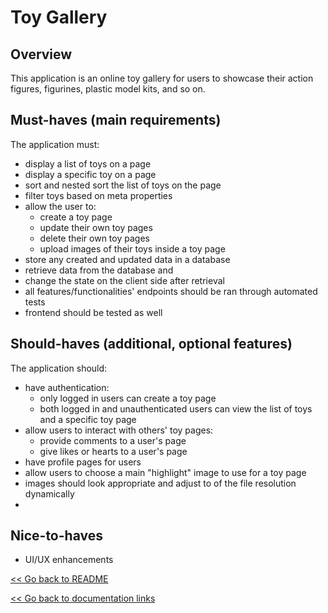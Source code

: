 <!-- lists down the requirements of the application - minimum viable product -->

# Toy Gallery

## Overview

<!-- //TODO:  temporary and can be changed, this is not the final overview-->

This application is an online toy gallery for users to showcase their action figures, figurines, plastic model kits, and so on.

## Must-haves (main requirements)

The application must:

- display a list of toys on a page
- display a specific toy on a page
- sort and nested sort the list of toys on the page
- filter toys based on meta properties
- allow the user to:
  - create a toy page
  - update their own toy pages
  - delete their own toy pages
  - upload images of their toys inside a toy page
- store any created and updated data in a database
- retrieve data from the database and
- change the state on the client side after retrieval
- all features/functionalities' endpoints should be ran through automated tests
- frontend should be tested as well

## Should-haves (additional, optional features)

The application should:

- have authentication:
  - only logged in users can create a toy page
  - both logged in and unauthenticated users can view the list of toys and a specific toy page
- allow users to interact with others' toy pages:
  - provide comments to a user's page
  - give likes or hearts to a user's page
- have profile pages for users
- allow users to choose a main "highlight" image to use for a toy page
- images should look appropriate and adjust to of the file resolution dynamically
-

## Nice-to-haves

- UI/UX enhancements

[<< Go back to README](https://github.com/Rammina/toy-gallery#toy-gallery)

[<< Go back to documentation links]()
